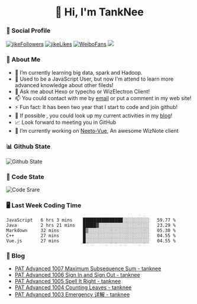 
<h1 align="center">👋 Hi, I'm TankNee</h1>

### 📌 Social Profile 

[![jikeFollowers](https://img.shields.io/badge/dynamic/json?color=%23FFE411&label=JikeFollowers&query=%24.data.totalSubs&url=https%3A%2F%2Fapi.spencerwoo.com%2Fsubstats%2F%3Fsource%3DjikeFollower%26queryKey%3Dd25cf3f3-f6e6-4427-b418-51ba06cf26e9)](https://m.okjike.com)
[![jikeLikes](https://img.shields.io/badge/dynamic/json?color=%23FFE411&label=JikeLikes&query=%24.data.totalSubs&url=https%3A%2F%2Fapi.spencerwoo.com%2Fsubstats%2F%3Fsource%3DjikeLiked%26queryKey%3Dd25cf3f3-f6e6-4427-b418-51ba06cf26e9)](https://m.okjike.com)
[![WeiboFans](https://img.shields.io/badge/dynamic/json?color=%23E6162D&label=WeiboFollowers&query=%24.data.totalSubs&url=https%3A%2F%2Fapi.spencerwoo.com%2Fsubstats%2F%3Fsource%3Dweibo%26queryKey%3D5201023153)](https://www.weibo.com)
![](https://visitor-badge.glitch.me/badge?page_id=TankNee.TankNee)

### 👦 About Me 

- 🌱 I’m currently learning big data, spark and Hadoop.
- 🤔 Used to be a JavaScript User, but now I'm attend to learn more advanced knowledge about other fileds!
- 💬 Ask me about Hexo or typecho or WizElectron Client!
- 📫 You could contact with me by [email](mailto:nee@tanknee.cn) or put a comment in my web site!
-  ⚡  Fun fact: It has been two year that I start to code and join github!
- 🎉 If possible , you could look up my current activities in my [blog](https://www.tanknee.cn)!
- 📈 Look forward to meeting you in GitHub
- 🔭 I’m currently working on [Neeto-Vue](https://github.com/TankNee/Neeto-Vue), An awesome WizNote client

### 📊 Github State

![Github State](https://github-readme-stats.vercel.app/api?username=TankNee&show_icons=true&hide_border=true)

### 📶 Code State

![Code Srare](https://github-readme-stats.vercel.app/api/top-langs/?username=TankNee&layout=compact&hide_border=true&title_color=a0a9af)

### 🖥 Last Week Coding Time

<!--START_SECTION:waka-->
```text
JavaScript   6 hrs 3 mins    ███████████████░░░░░░░░░░   59.77 % 
Java         2 hrs 21 mins   █████▓░░░░░░░░░░░░░░░░░░░   23.29 % 
Markdown     32 mins         █▒░░░░░░░░░░░░░░░░░░░░░░░   05.30 % 
C++          27 mins         █░░░░░░░░░░░░░░░░░░░░░░░░   04.55 % 
Vue.js       27 mins         █░░░░░░░░░░░░░░░░░░░░░░░░   04.55 % 
```
<!--END_SECTION:waka-->

### 📕 Blog

<!-- BLOG-POST-LIST:START -->
- [PAT Advanced 1007 Maximum Subsequence Sum - tanknee](http://www.cnblogs.com/tanknee/p/14318993.html)
- [PAT Advanced 1006 Sign In and Sign Out - tanknee](http://www.cnblogs.com/tanknee/p/14317690.html)
- [PAT Advanced  1005 Spell It Right - tanknee](http://www.cnblogs.com/tanknee/p/14317334.html)
- [PAT Advanced 1004 Counting Leaves  - tanknee](http://www.cnblogs.com/tanknee/p/14317295.html)
- [PAT Advanced 1003 Emergency 详解 - tanknee](http://www.cnblogs.com/tanknee/p/14306875.html)
<!-- BLOG-POST-LIST:END -->

